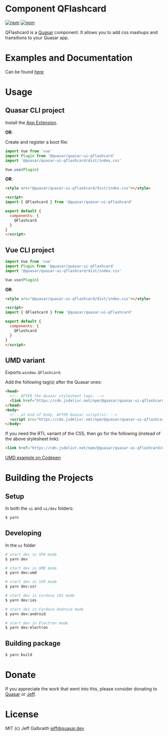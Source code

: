 # Component QFlashcard

[![npm](https://img.shields.io/npm/v/@quasar/quasar-ui-qflashcard.svg?label=@quasar/quasar-ui-qflashcard)](https://www.npmjs.com/package/@quasar/quasar-ui-qflashcard)
[![npm](https://img.shields.io/npm/dt/@quasar/quasar-ui-qflashcard.svg)](https://www.npmjs.com/package/@quasar/quasar-ui-qflashcard)

QFlashcard is a [Quasar](https://quasar.dev) component. It allows you to add css mashups and transitions to your Quasar app.

# Examples and Documentation
Can be found [here](https://quasarframework.github.io/quasar-ui-qflashcard)


# Usage

## Quasar CLI project

Install the [App Extension](../app-extension).

**OR**:

Create and register a boot file:

```js
import Vue from 'vue'
import Plugin from '@quasar/quasar-ui-qflashcard'
import '@quasar/quasar-ui-qflashcard/dist/index.css'

Vue.use(Plugin)
```

**OR**:

```html
<style src="@quasar/quasar-ui-qflashcard/dist/index.css"></style>

<script>
import { QFlashcard } from '@quasar/quasar-ui-qflashcard'

export default {
  components: {
    QFlashcard
  }
}
</script>
```

## Vue CLI project

```js
import Vue from 'vue'
import Plugin from '@quasar/quasar-ui-qflashcard'
import '@quasar/quasar-ui-qflashcard/dist/index.css'

Vue.use(Plugin)
```

**OR**:

```html
<style src="@quasar/quasar-ui-qflashcard/dist/index.css"></style>

<script>
import { QFlashcard } from '@quasar/quasar-ui-qflashcard'

export default {
  components: {
    QFlashcard
  }
}
</script>
```

## UMD variant

Exports `window.QFlashcard`.

Add the following tag(s) after the Quasar ones:

```html
<head>
  <!-- AFTER the Quasar stylesheet tags: -->
  <link href="https://cdn.jsdelivr.net/npm/@quasar/quasar-ui-qflashcard/dist/index.min.css" rel="stylesheet" type="text/css">
</head>
<body>
  <!-- at end of body, AFTER Quasar script(s): -->
  <script src="https://cdn.jsdelivr.net/npm/@quasar/quasar-ui-qflashcard/dist/index.umd.min.js"></script>
</body>
```
If you need the RTL variant of the CSS, then go for the following (instead of the above stylesheet link):
```html
<link href="https://cdn.jsdelivr.net/npm/@quasar/quasar-ui-qflashcard/dist/index.rtl.min.css" rel="stylesheet" type="text/css">
```

[UMD example on Codepen](https://codepen.io/Hawkeye64/pen/qBEPVEG)

# Building the Projects

## Setup

In both the `ui` and `ui/dev` folders:

```bash
$ yarn
```

## Developing

In the `ui` folder

```bash
# start dev in SPA mode
$ yarn dev

# start dev in UMD mode
$ yarn dev:umd

# start dev in SSR mode
$ yarn dev:ssr

# start dev in Cordova iOS mode
$ yarn dev:ios

# start dev in Cordova Android mode
$ yarn dev:android

# start dev in Electron mode
$ yarn dev:electron
```

## Building package
```bash
$ yarn build
```

# Donate
If you appreciate the work that went into this, please consider donating to [Quasar](https://donate.quasar.dev) or [Jeff](https://github.com/sponsors/hawkeye64).

# License
MIT (c) Jeff Galbraith <jeff@quasar.dev>
